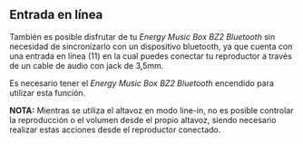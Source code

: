 ## Entrada en línea

También es posible disfrutar de tu *Energy Music Box BZ2 Bluetooth* sin necesidad de sincronizarlo con un dispositivo bluetooth, ya que cuenta con una entrada en línea (11) en la cual puedes conectar tu reproductor a través de un cable de audio con jack de 3,5mm.

Es necesario tener el *Energy Music Box BZ2 Bluetooth* encendido para utilizar esta función.

**NOTA:** Mientras se utiliza el altavoz en modo line-in, no es posible controlar la reproducción o el volumen desde el propio altavoz, siendo necesario realizar estas acciones desde el reproductor conectado.
